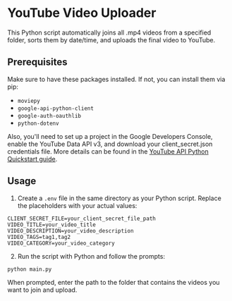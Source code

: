 # YouTube Video Uploader

This Python script automatically joins all .mp4 videos from a specified folder, sorts them by date/time, and uploads the final video to YouTube.

## Prerequisites

Make sure to have these packages installed. If not, you can install them via pip:

- `moviepy`
- `google-api-python-client`
- `google-auth-oauthlib`
- `python-dotenv`

Also, you'll need to set up a project in the Google Developers Console, enable the YouTube Data API v3, and download your client_secret.json credentials file. More details can be found in the [YouTube API Python Quickstart guide](https://developers.google.com/youtube/v3/quickstart/python).

## Usage

1. Create a `.env` file in the same directory as your Python script. Replace the placeholders with your actual values:

```
CLIENT_SECRET_FILE=your_client_secret_file_path
VIDEO_TITLE=your_video_title
VIDEO_DESCRIPTION=your_video_description
VIDEO_TAGS=tag1,tag2
VIDEO_CATEGORY=your_video_category
```

2. Run the script with Python and follow the prompts:

```
python main.py
```

When prompted, enter the path to the folder that contains the videos you want to join and upload.